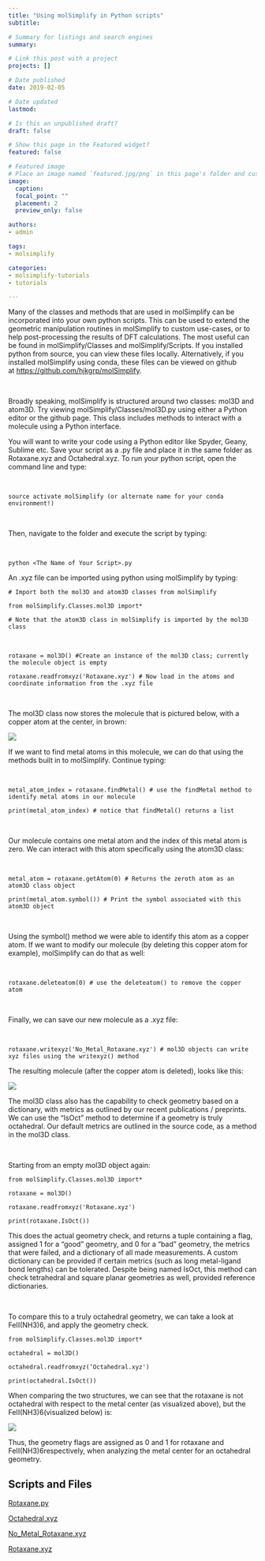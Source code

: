 ```yaml
---
title: "Using molSimplify in Python scripts"
subtitle: 

# Summary for listings and search engines
summary: 

# Link this post with a project
projects: []

# Date published
date: 2019-02-05

# Date updated
lastmod: 

# Is this an unpublished draft?
draft: false

# Show this page in the Featured widget?
featured: false

# Featured image
# Place an image named `featured.jpg/png` in this page's folder and customize its options here.
image:
  caption: 
  focal_point: ""
  placement: 2
  preview_only: false

authors:
- admin

tags:
- molsimplify

categories:
- molsimplify-tutorials
- tutorials

---
```

Many of the classes and methods that are used in molSimplify can be incorporated into your own python scripts. This can be used to extend the geometric manipulation routines in molSimplify to custom use-cases, or to help post-processing the results of DFT calculations. The most useful can be found in molSimplify/Classes and molSimplify/Scripts. If you installed python from source, you can view these files locally. Alternatively, if you installed molSimplify using conda, these files can be viewed on github at <https://github.com/hjkgrp/molSimplify>.


 


Broadly speaking, molSimplify is structured around two classes: mol3D and atom3D. Try viewing molSimplify/Classes/mol3D.py using either a Python editor or the github page. This class includes methods to interact with a molecule using a Python interface.


You will want to write your code using a Python editor like Spyder, Geany, Sublime etc. Save your script as a .py file and place it in the same folder as Rotaxane.xyz and Octahedral.xyz. To run your python script, open the command line and type:


 



```
source activate molSimplify (or alternate name for your conda environment!)
```
 


Then, navigate to the folder and execute the script by typing:


 



```
python <The Name of Your Script>.py
```
An .xyz file can be imported using python using molSimplify by typing:



```
# Import both the mol3D and atom3D classes from molSimplify
```

```
from molSimplify.Classes.mol3D import*

# Note that the atom3D class in molSimplify is imported by the mol3D class
```
 



```
rotaxane = mol3D() #Create an instance of the mol3D class; currently the molecule object is empty

rotaxane.readfromxyz('Rotaxane.xyz') # Now load in the atoms and coordinate information from the .xyz file
```
 


The mol3D class now stores the molecule that is pictured below, with a copper atom at the center, in brown:


![](FullRotaxane.png)


If we want to find metal atoms in this molecule, we can do that using the methods built in to molSimplify. Continue typing:


 



```
metal_atom_index = rotaxane.findMetal() # use the findMetal method to identify metal atoms in our molecule

print(metal_atom_index) # notice that findMetal() returns a list
```
 


Our molecule contains one metal atom and the index of this metal atom is zero. We can interact with this atom specifically using the atom3D class:


 



```
metal_atom = rotaxane.getAtom(0) # Returns the zeroth atom as an atom3D class object

print(metal_atom.symbol()) # Print the symbol associated with this atom3D object
```
 


Using the symbol() method we were able to identify this atom as a copper atom. If we want to modify our molecule (by deleting this copper atom for example), molSimplify can do that as well:


 



```
rotaxane.deleteatom(0) # use the deleteatom() to remove the copper atom
```
 


Finally, we can save our new molecule as a .xyz file:


 



```
rotaxane.writexyz('No_Metal_Rotaxane.xyz') # mol3D objects can write xyz files using the writexyz() method
```
The resulting molecule (after the copper atom is deleted), looks like this:


![](RemovedRotaxane.png)


The mol3D class also has the capability to check geometry based on a dictionary, with metrics as outlined by our recent publications / preprints. We can use the “IsOct” method to determine if a geometry is truly octahedral. Our default metrics are outlined in the source code, as a method in the mol3D class.


 


Starting from an empty mol3D object again:



```
from molSimplify.Classes.mol3D import*

rotaxane = mol3D()

rotaxane.readfromxyz('Rotaxane.xyz')

print(rotaxane.IsOct())
```
This does the actual geometry check, and returns a tuple containing a flag, assigned 1 for a “good” geometry, and 0 for a “bad” geometry, the metrics that were failed, and a dictionary of all made measurements. A custom dictionary can be provided if certain metrics (such as long metal-ligand bond lengths) can be tolerated. Despite being named IsOct, this method can check tetrahedral and square planar geometries as well, provided reference dictionaries.


 


To compare this to a truly octahedral geometry, we can take a look at FeII(NH3)6, and apply the geometry check.



```
from molSimplify.Classes.mol3D import*

octahedral = mol3D()

octahedral.readfromxyz(‘Octahedral.xyz')

print(octahedral.IsOct())
```
When comparing the two structures, we can see that the rotaxane is not octahedral with respect to the metal center (as visualized above), but the FeII(NH3)6(visualized below) is:


![](Octahedral.png)


Thus, the geometry flags are assigned as 0 and 1 for rotaxane and FeII(NH3)6respectively, when analyzing the metal center for an octahedral geometry.

## Scripts and Files

[Rotaxane.py](./Rotaxane.py)

[Octahedral.xyz](./Octahedral.xyz)

[No_Metal_Rotaxane.xyz](./No_Metal_Rotaxane.xyz)

[Rotaxane.xyz](./Rotaxane.xyz)
